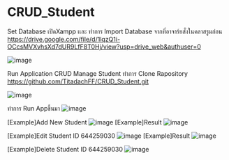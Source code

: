 # CRUD_Student
Set Database
เปิดXampp เเละ ทำการ Import Database จากที่อาจาร์ยสั่งในคลาสรูมก่อน
https://drive.google.com/file/d/1lqzQ1i-OCcsMVXvhsXd7dUR9LfF8T0Hj/view?usp=drive_web&authuser=0

![image](https://github.com/TitadachFF/CRUD_Student/assets/120708254/e989c405-a5d5-4e9c-951a-d24c749f9417)

Run Application CRUD Manage Student
ทำการ Clone Rapository https://github.com/TitadachFF/CRUD_Student.git

![image](https://github.com/TitadachFF/CRUD_Student/assets/120708254/e4339e2f-9030-4983-b9bf-af2c9fac1471)

ทำการ Run Appขึ้นมา 
![image](https://github.com/TitadachFF/CRUD_Student/assets/120708254/8c3b5496-7568-43ab-ba95-72d642086540)

[Example]Add New Student
![image](https://github.com/TitadachFF/CRUD_Student/assets/120708254/c6e230e3-7d25-4c3b-b11e-cf263fe2d935)
[Example]Result
![image](https://github.com/TitadachFF/CRUD_Student/assets/120708254/6749041c-d495-4c6e-8fc8-d7546b8befbb)

[Example]Edit Student ID 644259030
![image](https://github.com/TitadachFF/CRUD_Student/assets/120708254/fbc49752-3605-45d3-8464-15cef0285f4d)
[Example]Result
![image](https://github.com/TitadachFF/CRUD_Student/assets/120708254/1fd519f1-d45b-49cf-bc00-fb2493797013)

[Example]Delete Student ID 644259030
![image](https://github.com/TitadachFF/CRUD_Student/assets/120708254/e9c91112-adb9-4c43-bde3-d918801a3acb)



















